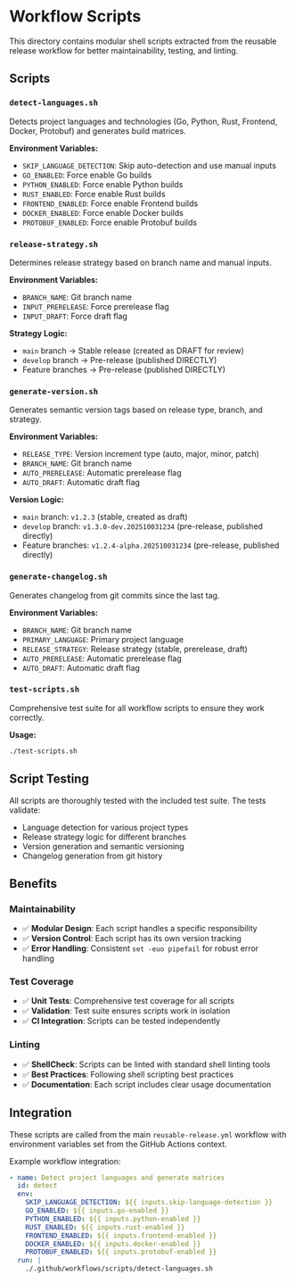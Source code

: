 <!-- file: .github/workflows/scripts/README.md -->
<!-- version: 1.1.0 -->
<!-- guid: 3f4a5b6c-7d8e-9f0a-1b2c-3d4e5f6a7b8c -->

# Workflow Scripts

This directory contains modular shell scripts extracted from the reusable release workflow for better maintainability, testing, and linting.

## Scripts

### `detect-languages.sh`

Detects project languages and technologies (Go, Python, Rust, Frontend, Docker, Protobuf) and generates build matrices.

**Environment Variables:**

- `SKIP_LANGUAGE_DETECTION`: Skip auto-detection and use manual inputs
- `GO_ENABLED`: Force enable Go builds
- `PYTHON_ENABLED`: Force enable Python builds
- `RUST_ENABLED`: Force enable Rust builds
- `FRONTEND_ENABLED`: Force enable Frontend builds
- `DOCKER_ENABLED`: Force enable Docker builds
- `PROTOBUF_ENABLED`: Force enable Protobuf builds

### `release-strategy.sh`

Determines release strategy based on branch name and manual inputs.

**Environment Variables:**

- `BRANCH_NAME`: Git branch name
- `INPUT_PRERELEASE`: Force prerelease flag
- `INPUT_DRAFT`: Force draft flag

**Strategy Logic:**

- `main` branch → Stable release (created as DRAFT for review)
- `develop` branch → Pre-release (published DIRECTLY)
- Feature branches → Pre-release (published DIRECTLY)

### `generate-version.sh`

Generates semantic version tags based on release type, branch, and strategy.

**Environment Variables:**

- `RELEASE_TYPE`: Version increment type (auto, major, minor, patch)
- `BRANCH_NAME`: Git branch name
- `AUTO_PRERELEASE`: Automatic prerelease flag
- `AUTO_DRAFT`: Automatic draft flag

**Version Logic:**

- `main` branch: `v1.2.3` (stable, created as draft)
- `develop` branch: `v1.3.0-dev.202510031234` (pre-release, published directly)
- Feature branches: `v1.2.4-alpha.202510031234` (pre-release, published directly)

### `generate-changelog.sh`

Generates changelog from git commits since the last tag.

**Environment Variables:**

- `BRANCH_NAME`: Git branch name
- `PRIMARY_LANGUAGE`: Primary project language
- `RELEASE_STRATEGY`: Release strategy (stable, prerelease, draft)
- `AUTO_PRERELEASE`: Automatic prerelease flag
- `AUTO_DRAFT`: Automatic draft flag

### `test-scripts.sh`

Comprehensive test suite for all workflow scripts to ensure they work correctly.

**Usage:**

```bash
./test-scripts.sh
```

## Script Testing

All scripts are thoroughly tested with the included test suite. The tests validate:

- Language detection for various project types
- Release strategy logic for different branches
- Version generation and semantic versioning
- Changelog generation from git history

## Benefits

### Maintainability

- ✅ **Modular Design**: Each script handles a specific responsibility
- ✅ **Version Control**: Each script has its own version tracking
- ✅ **Error Handling**: Consistent `set -euo pipefail` for robust error handling

### Test Coverage

- ✅ **Unit Tests**: Comprehensive test coverage for all scripts
- ✅ **Validation**: Test suite ensures scripts work in isolation
- ✅ **CI Integration**: Scripts can be tested independently

### Linting

- ✅ **ShellCheck**: Scripts can be linted with standard shell linting tools
- ✅ **Best Practices**: Following shell scripting best practices
- ✅ **Documentation**: Each script includes clear usage documentation

## Integration

These scripts are called from the main `reusable-release.yml` workflow with environment variables set from the GitHub Actions context.

Example workflow integration:

```yaml
- name: Detect project languages and generate matrices
  id: detect
  env:
    SKIP_LANGUAGE_DETECTION: ${{ inputs.skip-language-detection }}
    GO_ENABLED: ${{ inputs.go-enabled }}
    PYTHON_ENABLED: ${{ inputs.python-enabled }}
    RUST_ENABLED: ${{ inputs.rust-enabled }}
    FRONTEND_ENABLED: ${{ inputs.frontend-enabled }}
    DOCKER_ENABLED: ${{ inputs.docker-enabled }}
    PROTOBUF_ENABLED: ${{ inputs.protobuf-enabled }}
  run: |
    ./.github/workflows/scripts/detect-languages.sh
```
